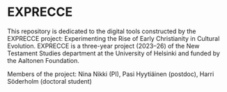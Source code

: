 # EXPRECCE
This repository is dedicated to the digital tools constructed by the EXPRECCE project: Experimenting the Rise of Early Christianity in Cultural Evolution. EXPRECCE is a three-year project (2023–26) of the New Testament Studies department at the University of Helsinki and funded by the Aaltonen Foundation.

Members of the project:
Nina Nikki (PI),
Pasi Hyytiäinen (postdoc),
Harri Söderholm (doctoral student)
